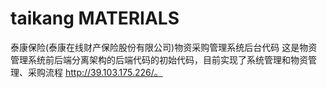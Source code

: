 # taikang MATERIALS
泰康保险(泰康在线财产保险股份有限公司)物资采购管理系统后台代码
这是物资管理系统前后端分离架构的后端代码的初始代码，目前实现了系统管理和物资管理、采购流程 http://39.103.175.226/。
